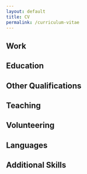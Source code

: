```yaml
---
layout: default
title: CV
permalink: /curriculum-vitae
---
```


## Work

## Education

## Other Qualifications

## Teaching

## Volunteering

## Languages

## Additional Skills

